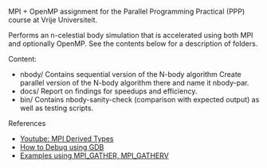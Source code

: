 MPI + OpenMP assignment for the Parallel Programming Practical (PPP) course
at Vrije Universiteit. 

Performs an n-celestial body simulation that is accelerated using both
MPI and optionally OpenMP. See the contents below for a description of
folders.

Content:

- nbody/ Contains sequential version of the N-body algorithm
  Create parallel version of the N-body algorithm there
  and name it nbody-par. 
- docs/ Report on findings for speedups and efficiency.
- bin/ Contains nbody-sanity-check (comparison with expected output) as well
  as testing scripts.

References

- [Youtube: MPI Derived Types](https://www.youtube.com/watch?v=x_GZtMCr4W4)
- [How to Debug using GDB](https://u.osu.edu/cstutorials/2018/09/28/how-to-debug-c-program-using-gdb-in-6-simple-steps/)
- [Examples using MPI_GATHER, MPI_GATHERV](https://www.mpi-forum.org/docs/mpi-1.1/mpi-11-html/node70.html)
